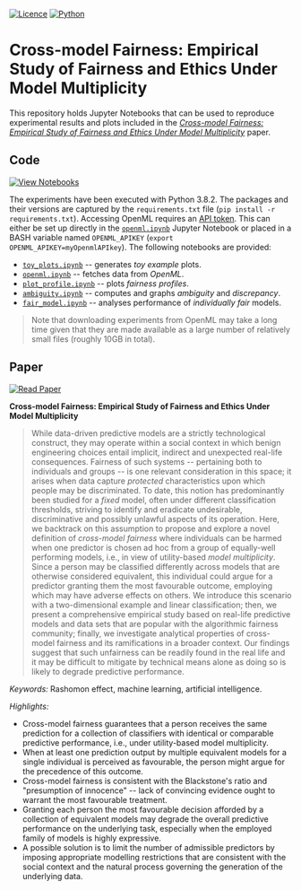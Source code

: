 [![Licence](https://img.shields.io/github/license/So-Cool/CrossModelFairness)](LICENCE)
[![Python](https://img.shields.io/badge/python-v3.8.2-blue)](https://github.com/So-Cool/CrossModelFairness)

# Cross-model Fairness: Empirical Study of Fairness and Ethics Under Model Multiplicity #

This repository holds Jupyter Notebooks that can be used to reproduce experimental results and plots included in the *[Cross-model Fairness: Empirical Study of Fairness and Ethics Under Model Multiplicity][arxiv]* paper.

## Code ##

[![View Notebooks](https://img.shields.io/badge/view-notebooks-orange.svg?logo=jupyter)](notebooks)

The experiments have been executed with Python 3.8.2.
The packages and their versions are captured by the `requirements.txt` file (`pip install -r requirements.txt`).
Accessing OpenML requires an [API token][openml].
This can either be set up directly in the [`openml.ipynb`](notebooks/openml.ipynb) Jupyter Notebook or placed in a BASH variable named `OPENML_APIKEY` (`export OPENML_APIKEY=myOpenmlAPIkey`).
The following notebooks are provided:

* [`toy_plots.ipynb`](notebooks/toy_plots.ipynb) -- generates *toy example* plots.
* [`openml.ipynb`](notebooks/openml.ipynb) -- fetches data from *OpenML*.
* [`plot_profile.ipynb`](notebooks/plot_profile.ipynb) -- plots *fairness profiles*.
* [`ambiguity.ipynb`](notebooks/ambiguity.ipynb) -- computes and graphs *ambiguity* and *discrepancy*.
* [`fair_model.ipynb`](notebooks/fair_model.ipynb) -- analyses performance of *individually fair* models.

> Note that downloading experiments from OpenML may take a long time given that they are made available as a large number of relatively small files (roughly 10GB in total).

## Paper ##

[![Read Paper](https://img.shields.io/badge/read-paper-green.svg?logo=arxiv)][arxiv]

**Cross-model Fairness: Empirical Study of Fairness and Ethics Under Model Multiplicity**

> While data-driven predictive models are a strictly technological construct,
  they may operate within a social context in which benign engineering choices
  entail implicit, indirect and unexpected real-life consequences.
  Fairness of such systems -- pertaining both to individuals and groups -- is
  one relevant consideration in this space; it arises when data capture
  *protected* characteristics upon which people may be discriminated.
  To date, this notion has predominantly been studied for a *fixed* model, often
  under different classification thresholds, striving to identify and eradicate
  undesirable, discriminative and possibly unlawful aspects of its operation.
  Here, we backtrack on this assumption to propose and explore a novel
  definition of *cross-model fairness* where individuals can be harmed when one
  predictor is chosen ad hoc from a group of equally-well performing models,
  i.e., in view of utility-based *model multiplicity*.
  Since a person may be classified differently across models that are otherwise
  considered equivalent, this individual could argue for a predictor granting
  them the most favourable outcome, employing which may have adverse effects on
  others.
  We introduce this scenario with a two-dimensional example and linear
  classification; then, we present a comprehensive empirical study based on
  real-life predictive models and data sets that are popular with the
  algorithmic fairness community; finally, we investigate analytical properties
  of cross-model fairness and its ramifications in a broader context.
  Our findings suggest that such unfairness can be readily found in the real
  life and it may be difficult to mitigate by technical means alone as doing
  so is likely to degrade predictive performance.

*Keywords:* Rashomon effect, machine learning, artificial intelligence.

*Highlights:*

- Cross-model fairness guarantees that a person receives the same prediction
  for a collection of classifiers with identical or comparable predictive
  performance, i.e., under utility-based model multiplicity.
- When at least one prediction output by multiple equivalent models for
  a single individual is perceived as favourable, the person might argue
  for the precedence of this outcome.
- Cross-model fairness is consistent with the Blackstone's ratio and
  "presumption of innocence" -- lack of convincing evidence ought to warrant
  the most favourable treatment.
- Granting each person the most favourable decision afforded by a collection
  of equivalent models may degrade the overall predictive performance on the
  underlying task, especially when the employed family of models is highly
  expressive.
- A possible solution is to limit the number of admissible predictors by
  imposing appropriate modelling restrictions that are consistent with the
  social context and the natural process governing the generation of the
  underlying data.

[arxiv]: https://arxiv.org/abs/2203.07139
[openml]: https://docs.openml.org/Python-guide/
